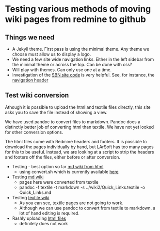 # Testing various methods of moving wiki pages from redmine to github

## Things we need

* A Jekyll theme.  First pass is using the minimal theme.  Any theme we choose must allow us to display a logo. 
* We need a few site wide navigation links.  Either in the left sidebar from the minimal theme or across the top.  Can be done with css?
* Will play with themes.  Can only use one at a time.
* Investigation of the [SBN site code](https://github.com/SBNSoftware/SBNSoftware.github.io) is very helpful.  See, for instance, the [navigation header](https://github.com/SBNSoftware/SBNSoftware.github.io/blob/master/_data/navigation.yml)

## Test wiki conversion

Athough it is possible to upload the html and textile files directly,
this site asks you to save the file instead of showing a view.

We have used pandoc to convert files to markdown.
Pandoc does a distinctly better job of converting html than textile.
We have not yet looked for other conversion options.

The html files come with Redmine headers and footers.
It is possible to download the pages individually by hand,
but LArSoft has too many pages for this to be useful.
Instead, we are looking at a script to strip the headers and footers off the files,
either before or after conversion.

* Testing - best option so far [md wiki from html](wiki4/LArSoftWiki.md)
  * using convert.sh which is currently available [here](convert.sh)
* Testing [md wiki](wiki1/LArSoftWiki.md) 
  * pages here were converted from textile
  * pandoc -f textile -t markdown -s ../wiki2/Quick_Links.textile -o Quick_Links.md
* Testing [textile wiki](wiki2/LArSoftWiki.textile)
  * As you can see, textile pages are not going to work.
  * Although we can use pandoc to convert from textile to markdown, a lot of hand editing is required.
* Rashly uploading [html files](wiki3/LArSoftWiki)
  * definitely does not work

